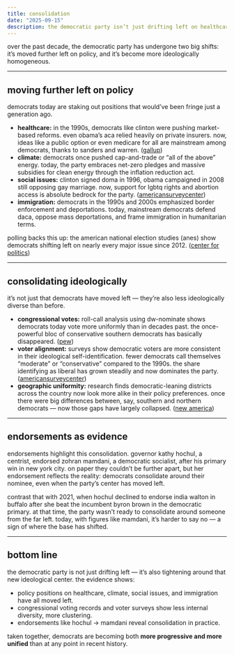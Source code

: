 ```yaml
---
title: consolidation
date: "2025-09-15"
description: the democratic party isn’t just drifting left on healthcare, climate, and social issues—it’s also consolidating ideologically, becoming more homogeneous and unified than in the past.
---
```


over the past decade, the democratic party has undergone two big shifts: it’s moved further left on policy, and it’s become more ideologically homogeneous.

---

## moving further left on policy

democrats today are staking out positions that would’ve been fringe just a generation ago.

* **healthcare:** in the 1990s, democrats like clinton were pushing market-based reforms. even obama’s aca relied heavily on private insurers. now, ideas like a public option or even medicare for all are mainstream among democrats, thanks to sanders and warren. ([gallup](https://news.gallup.com/poll/246806/understanding-shifts-democratic-party-ideology.aspx?utm_source=chatgpt.com))
* **climate:** democrats once pushed cap-and-trade or “all of the above” energy. today, the party embraces net-zero pledges and massive subsidies for clean energy through the inflation reduction act.
* **social issues:** clinton signed doma in 1996, obama campaigned in 2008 still opposing gay marriage. now, support for lgbtq rights and abortion access is absolute bedrock for the party. ([americansurveycenter](https://www.americansurveycenter.org/research/the-democratic-partys-transformation-more-diverse-educated-and-liberal-but-less-religious/?utm_source=chatgpt.com))
* **immigration:** democrats in the 1990s and 2000s emphasized border enforcement and deportations. today, mainstream democrats defend daca, oppose mass deportations, and frame immigration in humanitarian terms.

polling backs this up: the american national election studies (anes) show democrats shifting left on nearly every major issue since 2012. ([center for politics](https://centerforpolitics.org/crystalball/both-white-and-nonwhite-democrats-are-moving-left/?utm_source=chatgpt.com))

---

## consolidating ideologically

it’s not just that democrats have moved left — they’re also less ideologically diverse than before.

* **congressional votes:** roll-call analysis using dw-nominate shows democrats today vote more uniformly than in decades past. the once-powerful bloc of conservative southern democrats has basically disappeared. ([pew](https://www.pewresearch.org/short-reads/2022/03/10/the-polarization-in-todays-congress-has-roots-that-go-back-decades/?utm_source=chatgpt.com))
* **voter alignment:** surveys show democratic voters are more consistent in their ideological self-identification. fewer democrats call themselves “moderate” or “conservative” compared to the 1990s. the share identifying as liberal has grown steadily and now dominates the party. ([americansurveycenter](https://www.americansurveycenter.org/research/the-democratic-partys-transformation-more-diverse-educated-and-liberal-but-less-religious/?utm_source=chatgpt.com))
* **geographic uniformity:** research finds democratic-leaning districts across the country now look more alike in their policy preferences. once there were big differences between, say, southern and northern democrats — now those gaps have largely collapsed. ([new america](https://newamerica.org/political-reform/reports/understanding-the-partisan-divide/?utm_source=chatgpt.com))

---

## endorsements as evidence

endorsements highlight this consolidation. governor kathy hochul, a centrist, endorsed zohran mamdani, a democratic socialist, after his primary win in new york city. on paper they couldn’t be further apart, but her endorsement reflects the reality: democrats consolidate around their nominee, even when the party’s center has moved left.

contrast that with 2021, when hochul declined to endorse india walton in buffalo after she beat the incumbent byron brown in the democratic primary. at that time, the party wasn’t ready to consolidate around someone from the far left. today, with figures like mamdani, it’s harder to say no — a sign of where the base has shifted.

---

## bottom line

the democratic party is not just drifting left — it’s also tightening around that new ideological center. the evidence shows:

* policy positions on healthcare, climate, social issues, and immigration have all moved left.
* congressional voting records and voter surveys show less internal diversity, more clustering.
* endorsements like hochul → mamdani reveal consolidation in practice.

taken together, democrats are becoming both **more progressive and more unified** than at any point in recent history.
